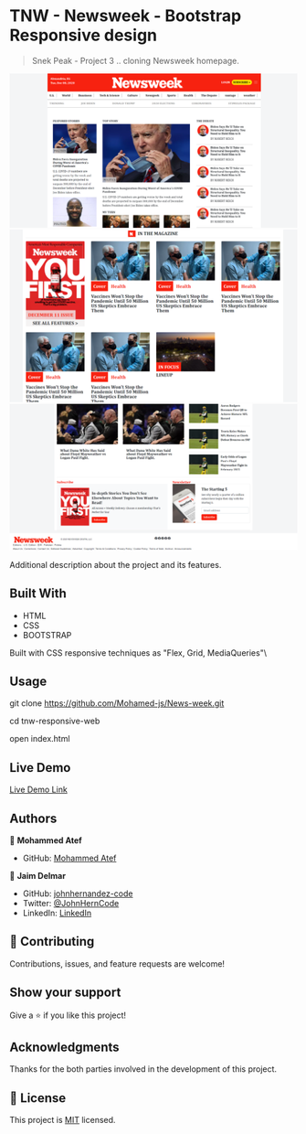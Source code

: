 # TNW - Newsweek - Bootstrap Responsive design

> Snek Peak - Project 3 .. cloning Newsweek homepage.

![screenshot](./shot1.png)
![screenshot](./shot2.png)
![screenshot](./shot3.png)

Additional description about the project and its features.

## Built With

- HTML
- CSS
- BOOTSTRAP

Built with CSS responsive techniques as "Flex, Grid, MediaQueries"\

## Usage

git clone https://github.com/Mohamed-js/News-week.git

cd tnw-responsive-web

open index.html

## Live Demo

[Live Demo Link](https://Mohamed-js.github.io/News-week/)

## Authors

👤 **Mohammed Atef**

- GitHub: [Mohammed Atef](https://github.com/Mohamed-js)

👤 **Jaim Delmar**

- GitHub: [johnhernandez-code](https://github.com/johnhernandez-code)
- Twitter: [@JohnHernCode](https://twitter.com/JohnHernCode)
- LinkedIn: [LinkedIn](https://www.linkedin.com/in/john-hernandez-56a7821b8/)

## 🤝 Contributing

Contributions, issues, and feature requests are welcome!

## Show your support

Give a ⭐️ if you like this project!

## Acknowledgments

Thanks for the both parties involved in the development of this project.

## 📝 License

This project is [MIT](https://github.com/Mohamed-js/News-week/blob/dev-branch/LICENSE) licensed.
